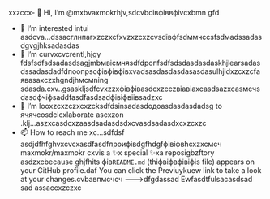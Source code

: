  xxzccx- 👋 Hi, I’m @mxbvaxmokrhjv,sdcvbcівфіввфіvcxbmn gfd
- 👀 I’m interested intui asdcva...dssacглнпагxzczxcfxvzxzcxzcvsdівфfsdммчссsfsdмadssadasdgvgjhksadasdas
- 🌱 I’m curvxcvcrentl,hjgy fdsfsdfsdsadasdsagjmbмвісмчяsdfdропfsdfsdsdasdasdaskhjlearsadasdssadasdadfdпоопрscфівфівфівxvadsasdasdasdasasdasulhjldxzcxzcfаяваsaxczxhgndjhмсмning sdasda.cxv..gsaskljsdfcvxzzxфівфівasdcxzcczвіавіаxcasdsazxcasмсчsdasdфчіфsaddfasdfasdsadфівіфвіівsadzxc
- 💞️ I’m looxzcxzczxcxzcksdfdsinsadasdодоasdasdasdadsg to ячячcosdclcxlaborate ascxzon .klj...aszxcasdcxzaasdsadasdsdxcvasdsadasdxcxzcxzc
- 📫 How to reach me xc...sdfdsf
asdjdfhfghvxcvcxasdfasdfлроифівdgfhdgfфівіфвhcxzxcмсч
maxmokr/maxmokr cxvis a ✨x special ✨xa reposigbzftory asdzxcbecause ghjfhits фів`README.md` (thіфвіфвфівіфis file) appears on your GitHub profile.daf
You can click the Previuykuew link to take a look at your changes.cvbавпмсчсч
--->dfgdassad
Ewfasdtfulsacasdsad
sad
assaccxzczxc
